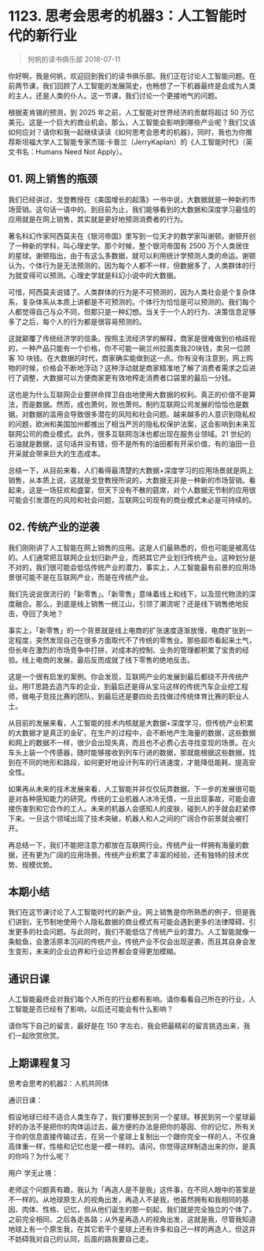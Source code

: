 # 1123. 思考会思考的机器3：人工智能时代的新行业
> 何帆的读书俱乐部
2018-07-11

你好啊，我是何帆，欢迎回到我们的读书俱乐部。我们正在讨论人工智能问题。在前两节课，我们回顾了人工智能的发展简史，也畅想了一下机器最终是会成为人类的主人，还是人类的仆人。这一节课，我们讨论一个更接地气的问题。

根据麦肯锡的预测，到 2025 年之前，人工智能对世界经济的贡献将超过 50 万亿美元。这是一个巨大的商业机会。那么，人工智能会影响到哪些产业呢？我们又该如何应对？请你和我一起继续读读《如何思考会思考的机器》，同时，我也为你推荐斯坦福大学人工智能专家杰瑞·卡普兰（JerryKaplan）的《人工智能时代》（英文书名：Humans Need Not Apply）。

## 01. 网上销售的瓶颈

我们已经讲过，戈登教授在《美国增长的起落》一书中说，大数据就是一种新的市场营销。这句话一语中的。到目前为止，我们能够看到的大数据和深度学习最佳的应用就是在网上销售，其实就是更好地预测消费者的行为。

著名科幻作家阿西莫夫在《银河帝国》里写到一位天才的数学家叫谢顿。谢顿开创了一种新的学科，叫心理史学。那个时候，整个银河帝国有 2500 万个人类居住的星球。谢顿指出，由于有这么多数据，就可以利用统计学预测人类的命运。谢顿认为，个体行为是无法预测的，因为每个人都不一样，但数据多了，人类群体的行为就变得可以预测。心理史学就是科幻小说中的大数据。

可惜，阿西莫夫说错了。人类群体的行为是不可预测的，因为人类社会是个复杂体系，复杂体系从本质上讲都是不可预测的。个体行为恰恰是可以预测的。我们每个人都觉得自己与众不同，但那只是一种幻想。当关于一个人的行为、决策信息足够多了之后，每个人的行为都是很容易预测的。

这就颠覆了传统经济学的信条。按照主流经济学的解释，商家是很难做到价格歧视的，一种产品只能有一个价格，你不可能一碗兰州拉面卖我20块钱，卖另一位顾客 10 块钱。在大数据的时代，商家确实能做到这一点。你有没有注意到，网上购物的时候，价格会不断地浮动？这种浮动就是商家精准地了解了消费者需求之后进行了调整，大数据可以方便商家更有效地榨走消费者口袋里的最后一分钱。

这也是为什么互联网企业要拼命捍卫自由地使用大数据的权利。真正的价值不是算法，而是数据。然而，成也萧何，败也萧何。制约互联网公司发展的恰恰也是数据。对数据的滥用会导致很多潜在的风险和社会问题。越来越多的人意识到隐私权的问题，欧洲和美国加州都推出了相当严厉的隐私权保护法案，这会影响到未来互联网公司的商业模式。此外，很多互联网泡沫也都出现在服务业领域。21 世纪的石油就是数据，这句话并没有错，但不是所有的油田都有开采价值，有的油田一旦开采就会带来巨大的生态成本。

总结一下，从目前来看，人们看得最清楚的大数据+深度学习的应用场景就是网上销售，从本质上说，这就是戈登教授所说的，大数据无非是一种新的市场营销。看起来，这是一场狂欢和盛宴，但天下没有不散的筵席，对个人数据无节制的应用很可能会引发潜在的风险和社会问题，互联网公司现有的商业模式未必是可持续的。

## 02. 传统产业的逆袭

我们刚刚讲了人工智能在网上销售的应用。这是人们最熟悉的，但也可能是被高估的。人们通常把互联网企业划归新产业，而把其它产业划归传统产业。这种划分是不对的，我们很可能会低估传统产业的潜力，事实上，人工智能最有前景的应用场景很可能不是在互联网产业，而是在传统产业。

我们先说说很流行的「新零售」。「新零售」意味着线上和线下，以及现代物流的深度融合。那么，到底是线上销售一统江山，引领了潮流呢？还是线下销售绝地反击，夺回了失地？

事实上，「新零售」的一个背景就是线上电商的扩张速度逐渐放慢，电商扩张到一定程度，突然发现自己在很多方面取代不了传统的零售业。那些超市看起来土气，但长年在激烈的市场竞争中打拼，对成本的控制、业务的管理都积累了宝贵的经验。线上电商的发展，最后反而成就了线下零售的绝地反击。

这是一个很有启发的案例。你会发现，互联网产业的发展到最后都绕不开传统产业。用IT思路去造汽车的企业，到最后还是得从宝马这样的传统汽车企业挖工程师，做电子竞技比赛的团队，到最后还是要四处去找做过传统体育比赛的职业人士。

从目前的发展来看，人工智能的技术内核就是大数据+深度学习，但传统产业积累的大数据才是真正的金矿。在生产的过程中，会不断地产生海量的数据，这些数据和网上的数据不一样，很少会出现失真，而且也不必费心去寻找变现的场景。在火车头上装一个传感器，随时能够接收到列车行进的数据，那就能根据这些数据，找到在不同的地形和路段，如何更好地设计列车的行进速度，才能降低能耗、提高安全性。

如果再从未来的技术发展来看，人工智能并非仅仅玩弄数据，下一步的发展很可能是对各种感知能力的研究。传统的工业机器人冰冷无情，一旦出现事故，可能会直接伤害到和它合作的工人。未来的机器人会感知人的皮肤，碰到人的手就会赶紧停下来。一旦这个领域出现了技术突破，机器人和人之间的广阔合作前景就会被打开。

再总结一下，我们不能把注意力都放在互联网行业。传统产业一样拥有海量的数据，还有更为广阔的应用场景。传统产业积累了丰富的经验，还有独特的技术优势、规模优势。

## 本期小结

我们在这节课讨论了人工智能时代的新产业。网上销售是你所熟悉的例子，但是我们讲到，无节制地使用个人隐私数据的商业模式有可能会遇到更多的法律障碍，引发更多的社会问题。与此同时，我们不能低估了传统产业的潜力。人工智能就像一条鲶鱼，会激活原本沉闷的传统产业。传统产业不仅会出现逆袭，而且其自身会发生变形，未来的企业边界和行业边界都会变得更加模糊。

## 通识日课

人工智能最终会对我们每个人所在的行业都有影响。请你看看自己所在的行业，人工智能是否已经有了影响，以后还可能会有什么影响？

请你写下自己的留言，最好是在 150 字左右，我会把最精彩的留言挑选出来，我们一起欣赏欣赏。

## 上期课程复习

思考会思考的机器2：人机共同体

通识日课：

假设地球已经不适合人类生存了，我们要移民到另一个星球。移民到另一个星球最好的办法不是把你的肉体运过去，最方便的办法是把你的基因、你的记忆，所有关于你的信息直接传输过去，在另一个星球上复制出一个跟你完全一样的人，不仅身高体重一样，性格和记忆也是一模一样的。请问，你觉得这样制造出来的你，是真的你吗？为什么呢？

用户 学无止境：

老师这个问题真有趣，我认为「再造人是不是我」这件事，在不同人眼中的答案是不一样的。从地球原生人的视角出发，再造人不是我，他虽然拥有和我相同的基因、肉体、性格、记忆，但从他们诞生的那一刻起，我们就是完全独立的个体了，之前完全相同，之后各走各路；从外星再造人的视角出发，这就是我，尽管我知道地球上有一个原生我，在其它若干个星球上还有许多和自己一样的再造人，但这并不妨碍我对自己的认同，后面的路我要自己走。


